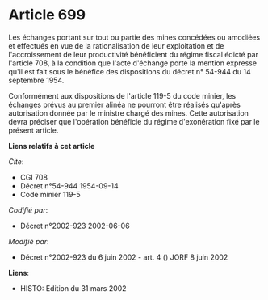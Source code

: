 # Article 699

Les échanges portant sur tout ou partie des mines concédées ou amodiées et effectués en vue de la rationalisation de leur
exploitation et de l'accroissement de leur productivité bénéficient du régime fiscal édicté par l'article 708, à la condition
que l'acte d'échange porte la mention expresse qu'il est fait sous le bénéfice des dispositions du décret n° 54-944 du 14
septembre 1954.

Conformément aux dispositions de l'article 119-5 du code minier, les échanges prévus au premier alinéa ne pourront être
réalisés qu'après autorisation donnée par le ministre chargé des mines. Cette autorisation devra préciser que l'opération
bénéficie du régime d'exonération fixé par le présent article.

**Liens relatifs à cet article**

_Cite_:

  - CGI 708
  - Décret n°54-944 1954-09-14
  - Code minier 119-5

_Codifié par_:

  - Décret n°2002-923 2002-06-06

_Modifié par_:

  - Décret n°2002-923 du 6 juin 2002 - art. 4 () JORF 8 juin 2002

**Liens**:

  - HISTO: Edition du 31 mars 2002
